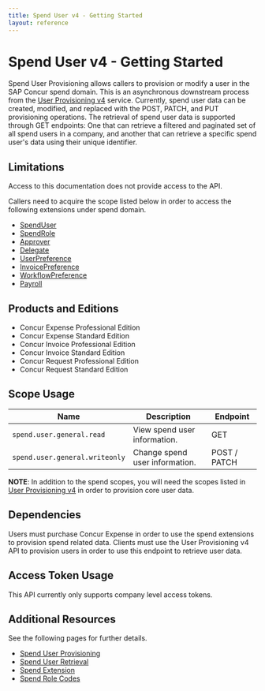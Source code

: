 ```yaml
---
title: Spend User v4 - Getting Started
layout: reference
---
```


# Spend User v4 - Getting Started

Spend User Provisioning allows callers to provision or modify a user in the SAP Concur spend domain. This is an asynchronous downstream process from the [User Provisioning v4](/api-reference/user-provisioning/v4.user-provisioning.html) service. Currently, spend user data can be created, modified, and replaced with the POST, PATCH, and PUT provisioning operations. The retrieval of spend user data is supported through GET endpoints: One that can retrieve a filtered and paginated set of all spend users in a company, and another that can retrieve a specific spend user's data using their unique identifier.

##  <a name="limitations"></a>Limitations

Access to this documentation does not provide access to the API.

Callers need to acquire the scope listed below in order to access the following extensions under spend domain.

* [SpendUser](/api-reference/user-provisioning/v4.user-provisioning.html#spend-user)
* [SpendRole](/api-reference/user-provisioning/v4.user-provisioning.html#spend-role)
* [Approver](/api-reference/user-provisioning/v4.user-provisioning.html#approver-extension)
* [Delegate](/api-reference/user-provisioning/v4.user-provisioning.html#spend-delegate)
* [UserPreference](/api-reference/user-provisioning/v4.user-provisioning.html#spend-user-preference-extension)
* [InvoicePreference](/api-reference/user-provisioning/v4.user-provisioning.html#invoice-preference-extension)
* [WorkflowPreference](/api-reference/user-provisioning/v4.user-provisioning.html#spend-workflow-preferences)
* [Payroll](/api-reference/user-provisioning/v4.user-provisioning.html#payroll-extension)

## <a name="products-editions"></a>Products and Editions

* Concur Expense Professional Edition
* Concur Expense Standard Edition
* Concur Invoice Professional Edition
* Concur Invoice Standard Edition
* Concur Request Professional Edition
* Concur Request Standard Edition

## <a name="scope-usage"></a>Scope Usage

| Name| Description| Endpoint|
|---|---|---|
| `spend.user.general.read`| View spend user information.| GET|
| `spend.user.general.writeonly` | Change spend user information. | POST / PATCH |

**NOTE**: In addition to the spend scopes, you will need the scopes listed in [User Provisioning v4](/api-reference/user-provisioning/v4.user-provisioning.html) in order to provision core user data.

## <a name="dependencies"></a>Dependencies

Users must purchase Concur Expense in order to use the spend extensions to provision spend related data. Clients must use the User Provisioning v4 API to provision users in order to use this endpoint to retrieve user data.

## <a name="access-token-usage"></a>Access Token Usage

This API currently only supports company level access tokens.

## <a name="additional-resources"></a>Additional Resources

See the following pages for further details.

* [Spend User Provisioning](./v4.spend-user-provisioning.html)
* [Spend User Retrieval](./v4.1.spend-user-retrieval.html)
* [Spend Extension](/api-reference/user-provisioning/spend/v4.1.spend-user-retrieval.html)
* [Spend Role Codes](./v4.spend-role-code-definition.html)
